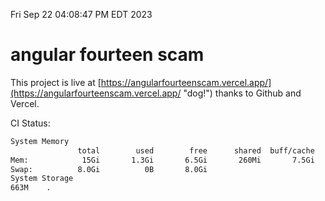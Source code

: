 Fri Sep 22 04:08:47 PM EDT 2023

# angular fourteen scam


This project is live at [https://angularfourteenscam.vercel.app/](https://angularfourteenscam.vercel.app/ "dog!") thanks to Github and Vercel.

CI Status: 

```bash
System Memory
               total        used        free      shared  buff/cache   available
Mem:            15Gi       1.3Gi       6.5Gi       260Mi       7.5Gi        13Gi
Swap:          8.0Gi          0B       8.0Gi
System Storage
663M	.
